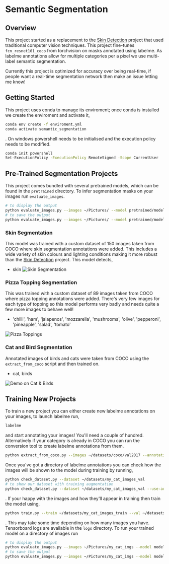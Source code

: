 # Semantic Segmentation
## Overview
This project started as a replacement to the [Skin Detection](https://github.com/WillBrennan/SkinDetector) project that used traditional computer vision techniques. This project fine-tunes `fcn_resnet101_coco` from torchvision on masks annotated using labelme. As labelme annotations allow for multiple categories per a pixel we use multi-label semantic segmentation. 

Currently this project is optimized for accuracy over being real-time, if people want a real-time segmentation network then make an issue letting me know!

## Getting Started
This project uses conda to manage its enviroment; once conda is installed we create the enviroment and activate it, 
```bash
conda env create -f enviroment.yml
conda activate semantic_segmentation
```
. On windows powershell needs to be initialised and the execution policy needs to be modified. 
```bash
conda init powershell
Set-ExecutionPolicy -ExecutionPolicy RemoteSigned -Scope CurrentUser
```

## Pre-Trained Segmentation Projects
This project comes bundled with several pretrained models, which can be found in the `pretrained` directory. To infer segmentation masks on your images run `evaluate_images`.
```bash
# to display the output
python evaluate_images.py --images ~/Pictures/ --model pretrained/model_segmentation_skin_30.pth --display
# to save the output
python evaluate_images.py --images ~/Pictures/ --model pretrained/model_segmentation_skin_30.pth --save
```
### Skin Segmentation
This model was trained with a custom dataset of 150 images taken from COCO where skin segmentation annotations were added. This includes a wide variety of skin colours and lighting conditions making it more robust than the [Skin Detection](https://github.com/WillBrennan/SkinDetector) project. This model detects, 

- skin
![Skin Segmentation](https://raw.githubusercontent.com/WillBrennan/SemanticSegmentation/master/pretrained/skin_examples.png)

### Pizza Topping Segmentation
This was trained with a custom dataset of 89 images taken from COCO where pizza topping annotations were added. There's very few images for each type of topping so this model performs very badly and needs quite a few more images to behave well!

- 'chilli', 'ham', 'jalapenos', 'mozzarella', 'mushrooms', 'olive', 'pepperoni', 'pineapple', 'salad', 'tomato'

![Pizza Toppings](https://raw.githubusercontent.com/WillBrennan/SemanticSegmentation/master/pretrained/pizza_toppings_example.png)

### Cat and Bird Segmentation
Annotated images of birds and cats were taken from COCO using the `extract_from_coco` script and then trained on. 

- cat, birds

![Demo on Cat & Birds](https://raw.githubusercontent.com/WillBrennan/SemanticSegmentation/master/pretrained/cat_examples.png)


## Training New Projects
To train a new project you can either create new labelme annotations on your images, to launch labelme run, 

```bash
labelme
```
and start annotating your images! You'll need a couple of hundred. Alternatively if your category is already in COCO you can run the conversion tool to create labelme annotations from them. 

```bash
python extract_from_coco.py --images ~/datasets/coco/val2017 --annotations ~/datasets/coco/annotations/instances_val2017.json --output ~/datasets/my_cat_images_val --categories cat
```

Once you've got a directory of labelme annotations you can check how the images will be shown to the model during training by running, 

```bash
python check_dataset.py --dataset ~/datasets/my_cat_images_val
# to show our dataset with training augmentation
python check_dataset.py --dataset ~/datasets/my_cat_images_val --use-augmentation
```
. If your happy with the images and how they'll appear in training then train the model using, 

```bash
python train.py --train ~/datasets/my_cat_images_train --val ~/datasets/my_cat_images_val --model-tag segmentation_cat
```
. This may take some time depending on how many images you have. Tensorboard logs are available in the `logs` directory. To run your trained model on a directory of images run

```bash
# to display the output
python evaluate_images.py --images ~/Pictures/my_cat_imgs --model models/model_segmentation_cat_30.pth --display
# to save the output
python evaluate_images.py --images ~/Pictures/my_cat_imgs --model models/model_segmentation_cat_30.pth --save
```
